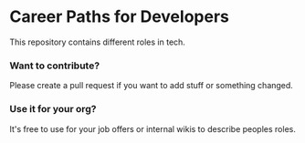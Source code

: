 # Career Paths for Developers
This repository contains different roles in tech.

### Want to contribute?
Please create a pull request if you want to add stuff or something changed.
### Use it for your org?
It's free to use for your job offers or internal wikis to describe peoples roles.
